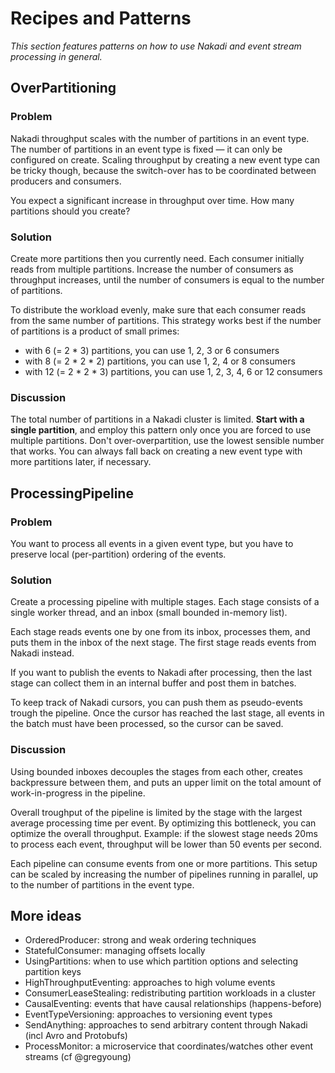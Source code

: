 # Recipes and Patterns

_This section features patterns on how to use Nakadi and event stream processing in general._


## OverPartitioning

### Problem

Nakadi throughput scales with the number of partitions in an event type. The number of partitions in an event type is fixed &mdash; it can only be configured on create. Scaling throughput by creating a new event type can be tricky though, because the switch-over has to be coordinated between producers and consumers.

You expect a significant increase in throughput over time. How many partitions should you create?

### Solution

Create more partitions then you currently need. Each consumer initially reads from multiple partitions. Increase the number of consumers as throughput increases, until the number of consumers is equal to the number of partitions.

To distribute the workload evenly, make sure that each consumer reads from the same number of partitions. This strategy works best if the number of partitions is a product of small primes:

 - with 6 (= 2 * 3) partitions, you can use 1, 2, 3 or 6 consumers
 - with 8 (= 2 * 2 * 2) partitions, you can use 1, 2, 4 or 8 consumers
 - with 12 (= 2 * 2 * 3) partitions, you can use 1, 2, 3, 4, 6 or 12 consumers

### Discussion

The total number of partitions in a Nakadi cluster is limited. **Start with a single partition**, and employ this pattern only once you are forced to use multiple partitions. Don't over-overpartition, use the lowest sensible number that works. You can always fall back on creating a new event type with more partitions later, if necessary.



## ProcessingPipeline

### Problem

You want to process all events in a given event type, but you have to preserve local (per-partition) ordering of the events.

### Solution

Create a processing pipeline with multiple stages. Each stage consists of a single worker thread, and an inbox (small bounded in-memory list).

Each stage reads events one by one from its inbox, processes them, and puts them in the inbox of the next stage. The first stage reads events from Nakadi instead.

If you want to publish the events to Nakadi after processing, then the last stage can collect them in an internal buffer and post them in batches.

To keep track of Nakadi cursors, you can push them as pseudo-events trough the pipeline. Once the cursor has reached the last stage, all events in the batch must have been processed, so the cursor can be saved.

### Discussion

Using bounded inboxes decouples the stages from each other, creates backpressure between them, and puts an upper limit on the total amount of work-in-progress in the pipeline.

Overall troughput of the pipeline is limited by the stage with the largest average processing time per event. By optimizing this bottleneck, you can optimize the overall throughput. Example: if the slowest stage needs 20ms to process each event, throughput will be lower than 50 events per second.

Each pipeline can consume events from one or more partitions. This setup can be scaled by increasing the number of pipelines running in parallel, up to the number of partitions in the event type.



## More ideas

 - OrderedProducer: strong and weak ordering techniques
 - StatefulConsumer: managing offsets locally
 - UsingPartitions: when to use which partition options and selecting partition keys
 - HighThroughputEventing: approaches to high volume events
 - ConsumerLeaseStealing: redistributing partition workloads in a cluster
 - CausalEventing: events that have causal relationships (happens-before)
 - EventTypeVersioning: approaches to versioning event types
 - SendAnything: approaches to send arbitrary content through Nakadi (incl Avro and Protobufs)
 - ProcessMonitor: a microservice that coordinates/watches other event streams (cf @gregyoung)
